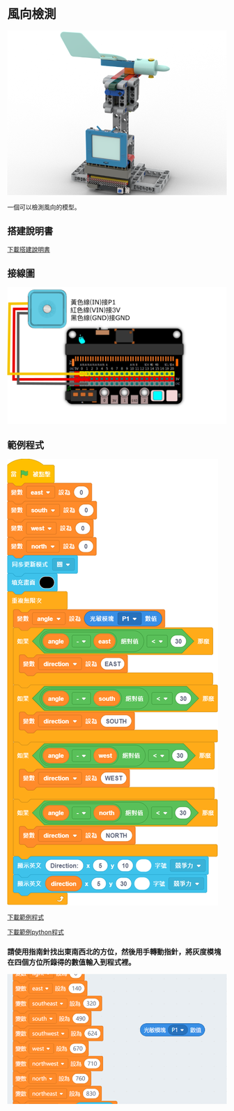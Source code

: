 # 風向檢測

![](./images/wind_direction.png)

一個可以檢測風向的模型。

## 搭建說明書

[下載搭建說明書](https://github.com/kittenbothk/kittenbothk/raw/master/Kits/future_weather/instructions/wind_direction.pdf)

## 接線圖

![](./images/direction_wiring.png)

## 範例程式

![](./images/wind_direction_code.png)

[下載範例程式](https://github.com/kittenbothk/kittenbothk/raw/master/Kits/future_weather/sb3/5_wind_direction.sb3)

[下載範例python程式](https://github.com/kittenbothk/kittenbothk/raw/master/Kits/future_weather/py/5_wind_direction.py)

### 請使用指南針找出東南西北的方位，然後用手轉動指針，將灰度模塊在四個方位所錄得的數值輸入到程式裡。

![](./images/complete_grayscale_code1.png)